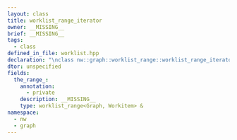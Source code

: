 ```yaml
---
layout: class
title: worklist_range_iterator
owner: __MISSING__
brief: __MISSING__
tags:
  - class
defined_in_file: worklist.hpp
declaration: "\nclass nw::graph::worklist_range::worklist_range_iterator;"
dtor: unspecified
fields:
  the_range_:
    annotation:
      - private
    description: __MISSING__
    type: worklist_range<Graph, Workitem> &
namespace:
  - nw
  - graph
---
```

